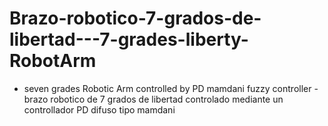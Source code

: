 # Brazo-robotico-7-grados-de-libertad---7-grades-liberty-RobotArm
- seven grades Robotic Arm controlled by PD mamdani fuzzy controller - brazo robotico de 7 grados de libertad controlado mediante un controllador PD difuso tipo mamdani
